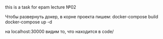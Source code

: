 this is a task for epam lecture №02

Чтобы развернуть докер, в корне проекта пишем:
docker-compose build
docker-compose up -d

на localhost:30000 видим то, что находится в code/